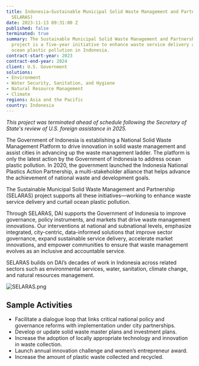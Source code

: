 ```yaml
---
title: Indonesia—Sustainable Municipal Solid Waste Management and Partnership (USAID
  SELARAS)
date: 2023-11-13 09:31:00 Z
published: false
terminated: true
summary: The Sustainable Municipal Solid Waste Management and Partnership (SELARAS)
  project is a five-year initiative to enhance waste service delivery and curtail
  ocean plastic pollution in Indonesia.
contract-start-year: 2023
contract-end-year: 2024
client: U.S. Government
solutions:
- Environment
- Water Security, Sanitation, and Hygiene
- Natural Resource Management
- Climate
regions: Asia and the Pacific
country: Indonesia
---
```


<aside><em>This project was terminated ahead of schedule following the Secretary of State's review of U.S. foreign assistance in 2025.</em></aside>

The Government of Indonesia is establishing a National Solid Waste Management Platform to drive innovation in solid waste management and assist cities in advancing up the waste management ladder. The platform is only the latest action by the Government of Indonesia to address ocean plastic pollution. In 2020, the government launched the Indonesia National Plastics Action Partnership, a multi-stakeholder alliance that helps advance the achievement of national waste and development goals.

The Sustainable Municipal Solid Waste Management and Partnership (SELARAS) project supports all these initiatives—working to enhance waste service delivery and curtail ocean plastic pollution.

Through SELARAS, DAI supports the Government of Indonesia to improve governance, policy instruments, and markets that drive waste management innovations. Our interventions at national and subnational levels, emphasize integrated, city-centric, data-informed solutions that improve sector governance, expand sustainable service delivery, accelerate market innovations, and empower communities to ensure that waste management evolves as an inclusive and accountable service.

SELARAS builds on DAI’s decades of work in Indonesia across related sectors such as environmental services, water, sanitation, climate change, and natural resources management.

![SELARAS.png](/uploads/SELARAS.png)

## Sample Activities

* Facilitate a dialogue loop that links critical national policy and governance reforms with implementation under city partnerships.
* Develop or update solid waste master plans and investment plans.
* Increase the adoption of locally appropriate technology and innovation in waste collection.
* Launch annual innovation challenge and women’s entrepreneur award.
* Increase the amount of plastic waste collected and recycled.

